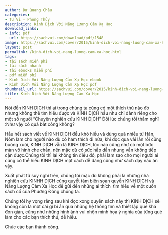 ```yaml
---
author: Dư Quang Châu
categories:
- Tử Vi - Phong Thủy
description: Kinh Dịch Với Năng Lượng Cảm Xạ Học
download_links:
- info: pdf
  url: https://sachvui.com/download/pdf/1548
image: https://sachvui.com/cover/2015/kinh-dich-voi-nang-luong-cam-xa-hoc.jpg
layout: post
permalink: /kinh-dich-voi-nang-luong-cam-xa-hoc.html
tags:
- tải sách miễn phí
- tải sách nhanh
- tải ebooks miễn phí
- pdf miễn phí
- Kinh Dịch Với Năng Lượng Cảm Xạ Học ebook
- Kinh Dịch Với Năng Lượng Cảm Xạ Học pdf
thumbnail_url: https://sachvui.com/cover/2015/kinh-dich-voi-nang-luong-cam-xa-hoc.jpg
title: Kinh Dịch Với Năng Lượng Cảm Xạ Học
---
```


 <div class="item-desc text-justify"> <p>Nói đến KINH DỊCH thì ai trong chúng ta cũng có một thích thú nào đó nhưng không thể tìm hiểu được và KINH DỊCH hầu như chỉ dành riêng cho một số người “Chuyên nghiên cứu KINH DỊCH” Đôi lúc chúng tôi thầm nghĩ :Như vậy có quá bất công không?</p><p>Hầu hết sách viết về KINH DỊCH đều khó hiểu và dùng quá nhiều từ Hán, Nôm làm cho người nào dù có ham thích đi nữa, khi đọc qua vài lần rồi cũng buông xuôi, KINH DỊCH vẫn là KINH DỊCH, lúc nào cũng như có một bức màn vô hình che chắn, nên mặc dù có sức hấp dẫn nhưng vẫn không tiếp cận được.Chúng tôi thì lại không tin điều đó, phải làm sao cho mọi người ai cũng có thể hiểu KINH DỊCH một cách dễ dàng cũng như sách dạy nấu ăn vậy.</p><p>Xuất phát từ suy nghĩ trên, chúng tôi mặc dù không phải là những nhà nghiên cứu KINHH DỊCH cũng quyết tâm biên sọan quyển KINH DỊCH và Năng Lượng Cảm Xạ Học để gửi đến những ai thích  tìm hiểu về một cuốn sách cổ của Phương Đông chúng ta.</p><p>Chúng tôi hy vọng rằng sau khi đọc xong quyển sách này thì KINH DỊCH sẽ không còn là một cái gì bí ẩn qua những hệ thống tìm và thiết lập quẻ khá đơn giản, cũng như những hình ảnh vui nhộn minh họa ý nghĩa của từng quẻ làm cho các bạn thích thú, dễ hiểu.</p><p>Chúc các bạn thành công.</p> </div>